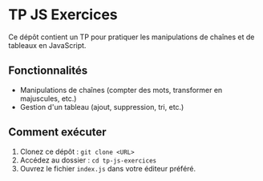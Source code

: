 # TP JS Exercices

Ce dépôt contient un TP pour pratiquer les manipulations de chaînes et de tableaux en JavaScript.

## Fonctionnalités
- Manipulations de chaînes (compter des mots, transformer en majuscules, etc.)
- Gestion d'un tableau (ajout, suppression, tri, etc.)

## Comment exécuter
1. Clonez ce dépôt : `git clone <URL>`
2. Accédez au dossier : `cd tp-js-exercices`
3. Ouvrez le fichier `index.js` dans votre éditeur préféré.
